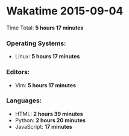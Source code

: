 # Wakatime 2015-09-04

Time Total: **5 hours 17 minutes**

### Operating Systems:
- Linux: **5 hours 17 minutes** 

### Editors:
- Vim: **5 hours 17 minutes** 

### Languages:
- HTML: **2 hours 39 minutes** 
- Python: **2 hours 20 minutes** 
- JavaScript: **17 minutes** 


